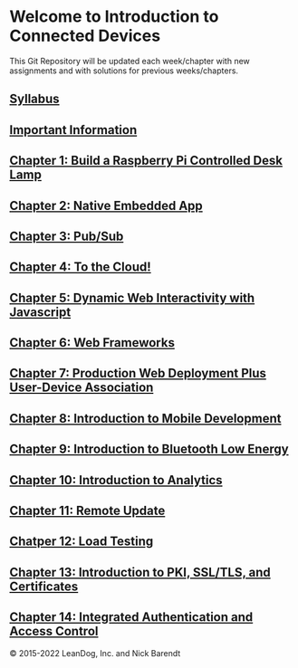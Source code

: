 # Welcome to Introduction to Connected Devices

This Git Repository will be updated each week/chapter with new assignments and with solutions for previous weeks/chapters.

## [Syllabus](syllabus.md)

## [Important Information](Courseware/01.0_Important_Front_Matter/README.md)

## [Chapter 1: Build a Raspberry Pi Controlled Desk Lamp](Courseware/01.md)

## [Chapter 2: Native Embedded App](Courseware/02.md)

## [Chapter 3:  Pub/Sub](Courseware/03.md)

## [Chapter 4: To the Cloud!](Courseware/04.md)

## [Chapter 5: Dynamic Web Interactivity with Javascript](Courseware/05.md)

## [Chapter 6: Web Frameworks](Courseware/06.md)

## [Chapter 7: Production Web Deployment Plus User-Device Association](Courseware/07.md)

## [Chapter 8: Introduction to Mobile Development](Courseware/08.md)

## [Chapter 9: Introduction to Bluetooth Low Energy](Courseware/09.md)

## [Chapter 10: Introduction to Analytics](Courseware/10.md)

## [Chapter 11: Remote Update](Courseware/11.md)

## [Chatper 12: Load Testing](Courseware/12.md)

## [Chapter 13: Introduction to PKI, SSL/TLS, and Certificates](Courseware/13.md)

## [Chapter 14: Integrated Authentication and Access Control](Courseware/14.md)

&copy; 2015-2022 LeanDog, Inc. and Nick Barendt
